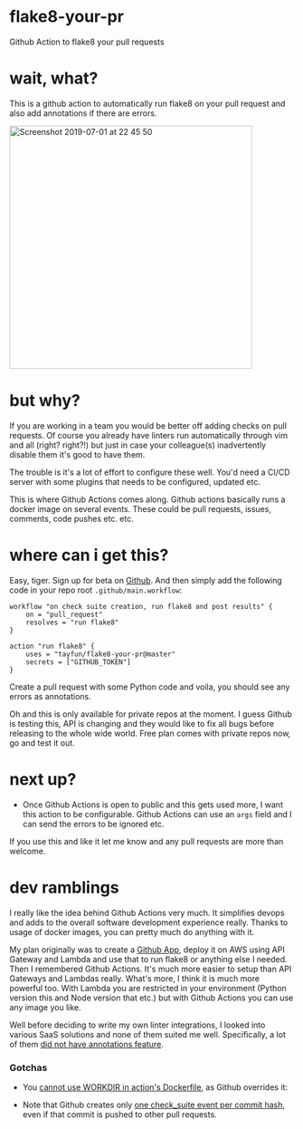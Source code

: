 # flake8-your-pr

Github Action to flake8 your pull requests

# wait, what?

This is a github action to automatically run flake8 on your pull request and also add annotations if there are errors.

<img width="429" alt="Screenshot 2019-07-01 at 22 45 50" src="https://user-images.githubusercontent.com/55836/60468581-019f9e00-9c52-11e9-805b-6e5c97d2af3a.png">

# but why?

If you are working in a team you would be better off adding checks on pull requests. Of course you already have linters run automatically through vim and all (right? right?!) but just in case your colleague(s) inadvertently disable them it's good to have them.

The trouble is it's a lot of effort to configure these well. You'd need a CI/CD server with some plugins that needs to be configured, updated etc. 

This is where Github Actions comes along. Github actions basically runs a docker image on several events. These could be pull requests, issues, comments, code pushes etc. etc.

# where can i get this?

Easy, tiger. Sign up for beta on [Github](https://github.com/features/actions). And then simply add the following code in your repo root `.github/main.workflow`:

```
workflow "on check suite creation, run flake8 and post results" {
    on = "pull_request"
    resolves = "run flake8"
}

action "run flake8" {
    uses = "tayfun/flake8-your-pr@master"
    secrets = ["GITHUB_TOKEN"]
}
```

Create a pull request with some Python code and voila, you should see any errors as annotations.

Oh and this is only available for private repos at the moment. I guess Github is testing this, API is changing and they would like to fix all bugs before releasing to the whole wide world. Free plan comes with private repos now, go and test it out.

# next up?

 * Once Github Actions is open to public and this gets used more, I want this action to be configurable. Github Actions can use an `args` field and I can send the errors to be ignored etc.

If you use this and like it let me know and any pull requests are more than welcome.

# dev ramblings

I really like the idea behind Github Actions very much. It simplifies devops and adds to the overall software development experience really. Thanks to usage of docker images, you can pretty much do anything with it. 

My plan originally was to create a [Github App](https://developer.github.com/apps/quickstart-guides/creating-ci-tests-with-the-checks-api/#introduction), deploy it on AWS using API Gateway and Lambda and use that to run flake8 or anything else I needed. Then I remembered Github Actions. It's much more easier to setup than API Gateways and Lambdas really. What's more, I think it is much more powerful too. With Lambda you are restricted in your environment (Python version this and Node version that etc.) but with Github Actions you can use any image you like. 

Well before deciding to write my own linter integrations, I looked into various SaaS solutions and none of them suited me well. Specifically, a lot of them [did not have annotations feature](https://community.sonarsource.com/t/sonarcloud-github-pull-request-analysis-no-inline-comments/7371).

### Gotchas

 - You [cannot use WORKDIR in action's Dockerfile](https://developer.github.com/actions/creating-github-actions/creating-a-docker-container/#workdir), as Github overrides it: 

 - Note that Github creates only [one check_suite event per commit hash](https://developer.github.com/v3/checks/suites/), even if that commit is pushed to other pull requests.
